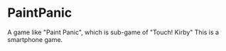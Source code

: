 # PaintPanic
A game like "Paint Panic", which is sub-game of "Touch! Kirby"
This is a smartphone game.
